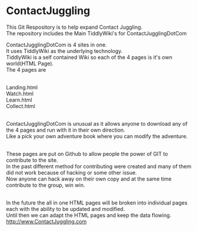 ContactJuggling
===============

This Git Respository is to help expand Contact Juggling.<br>
The repository includes the Main TiddlyWiki's for ContactJugglingDotCom<br>

ContactJugglingDotCom is 4 sites in one.<br>
It uses TiddlyWiki as the underlying technology.<br>
TiddlyWiki is a self contained Wiki so each of the 4 pages is it's own world(HTML Page).<br>
The 4 pages are<br><br>

Landing.html<br>
Watch.html<br>
Learn.html<br>
Collect.html<br><br>

ContactJugglingDotCom is unusual as it allows anyone to download any of the 4 pages and run with it in their own direction.<br>
Like a pick your own adventure book where you can modify the adventure.<br><br>

These pages are put on Github to allow people the power of GIT to contribute to the site.<br>
In the past different method for contributing were created and many of them did not work because of hacking or some other issue.<br>
Now anyone can hack away on their own copy and at the same time contribute to the group, win win.<br><br>

In the future the all in one HTML pages will be broken into individual pages each with the ability to be updated and modified.<br>
Until then we can adapt the HTML pages and keep the data flowing.<br>
http://www.ContactJuggling.com <br>

